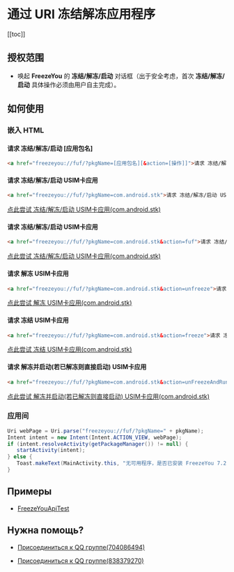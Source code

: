 # 通过 URI 冻结解冻应用程序
[[toc]]

## 授权范围
- 唤起 **FreezeYou** 的 **冻结/解冻/启动** 对话框（出于安全考虑，首次 **冻结/解冻/启动** 具体操作必须由用户自主完成）。

## 如何使用

### 嵌入 HTML
#### 请求 冻结/解冻/启动 [应用包名]
``` html
<a href="freezeyou://fuf/?pkgName=[应用包名][&action=[操作]]">请求 冻结/解冻/启动 [应用包名]</a>
```

#### 请求 冻结/解冻/启动 USIM卡应用
``` html
<a href="freezeyou://fuf/?pkgName=com.android.stk">请求 冻结/解冻/启动 USIM卡应用</a>
```
[点此尝试 冻结/解冻/启动 USIM卡应用(com.android.stk)](freezeyou://fuf/?pkgName=com.android.stk)

#### 请求 冻结/解冻/启动 USIM卡应用 <Badge text="8.3+" type="tip"/>
``` html
<a href="freezeyou://fuf/?pkgName=com.android.stk&action=fuf">请求 冻结/解冻/启动 USIM卡应用</a>
```
[点此尝试 冻结/解冻/启动 USIM卡应用(com.android.stk)](freezeyou://fuf/?pkgName=com.android.stk&action=fuf)

#### 请求 解冻 USIM卡应用 <Badge text="8.3+" type="tip"/>
``` html
<a href="freezeyou://fuf/?pkgName=com.android.stk&action=unfreeze">请求 解冻 USIM卡应用</a>
```
[点此尝试 解冻 USIM卡应用(com.android.stk)](freezeyou://fuf/?pkgName=com.android.stk&action=unfreeze)

#### 请求 冻结 USIM卡应用 <Badge text="8.3+" type="tip"/>
``` html
<a href="freezeyou://fuf/?pkgName=com.android.stk&action=freeze">请求 冻结 USIM卡应用</a>
```
[点此尝试 冻结 USIM卡应用(com.android.stk)](freezeyou://fuf/?pkgName=com.android.stk&action=freeze)

#### 请求 解冻并启动(若已解冻则直接启动) USIM卡应用 <Badge text="8.3+" type="tip"/>
``` html
<a href="freezeyou://fuf/?pkgName=com.android.stk&action=unFreezeAndRun">请求 解冻并启动(若已解冻则直接启动) USIM卡应用</a>
```
[点此尝试 解冻并启动(若已解冻则直接启动) USIM卡应用(com.android.stk)](freezeyou://fuf/?pkgName=com.android.stk&action=unFreezeAndRun)


### 应用间
``` java
Uri webPage = Uri.parse("freezeyou://fuf/?pkgName=" + pkgName);
Intent intent = new Intent(Intent.ACTION_VIEW, webPage);
if (intent.resolveActivity(getPackageManager()) != null) {
   startActivity(intent);
} else {
   Toast.makeText(MainActivity.this, "无可用程序，是否已安装 FreezeYou 7.2 及以上版本呢？", Toast.LENGTH_LONG).show();
}
```

## Примеры
- [FreezeYouApiTest](https://github.com/FreezeYou/FreezeYouApiTest)

## Нужна помощь?
* [Присоединиться к QQ группе(704086494)](https://jq.qq.com/?_wv=1027&k=l356Aq75)
- [Присоединиться к QQ группе(838379270)](https://jq.qq.com/?_wv=1027&k=5vmxG1F)
